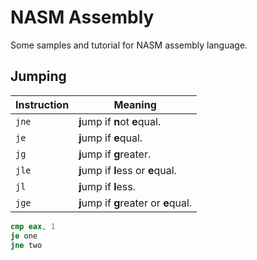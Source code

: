 # NASM Assembly

Some samples and tutorial for NASM assembly language.

## Jumping

| Instruction | Meaning                               |
|-------------|---------------------------------------|
| `jne`       | **j**ump if **n**ot **e**qual.        |
| `je`        | **j**ump if **e**qual.                |
| `jg`        | **j**ump if **g**reater.              |
| `jle`       | **j**ump if **l**ess or **e**qual.    |
| `jl`        | **j**ump if **l**ess.                 |
| `jge`       | **j**ump if **g**reater or **e**qual. |

```nasm
cmp eax, 1
je one
jne two
```
